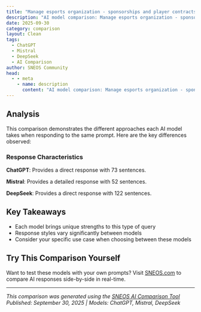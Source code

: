 ```yaml
---
title: "Manage esports organization - sponsorships and player contracts"
description: "AI model comparison: Manage esports organization - sponsorships and player contracts..."
date: 2025-09-30
category: comparison
layout: Clean
tags:
  - ChatGPT
  - Mistral
  - DeepSeek
  - AI Comparison
author: SNEOS Community
head:
  - - meta
    - name: description
      content: "AI model comparison: Manage esports organization - sponsorships and player contracts..."
---
```


<ChatComparison
  title="Manage esports organization - sponsorships and player contracts"
  prompt="Manage esports organization - sponsorships and player contracts"
  :responses='{
    "ChatGPT": "Managing an esports organization, particularly the aspects of sponsorships and player contracts, involves a combination of strategic planning, legal considerations, relationship management, and operational execution. Here\u2019s a comprehensive guide to help you effectively manage these critical areas:\n\n---\n\n### 1. Handling Sponsorships\n\n**A. Identifying Potential Sponsors**\n- Target companies that align with esports demographics (e.g., gaming peripherals, energy drinks, tech brands).\n- Look for brands expanding into esports or those already investing in gaming.\n- Use industry events, networking, and online platforms (LinkedIn, industry forums) to find leads.\n\n**B. Creating Sponsorship Packages**\n- Define different tiers (e.g., title sponsor, official partner, product sponsor).\n- Outline benefits: logo placement, social media shoutouts, event branding, player appearances.\n- Provide audience metrics and engagement statistics to demonstrate value.\n\n**C. Crafting Proposals**\n- Tailor proposals to each sponsor\u2019s brand and marketing objectives.\n- Highlight your organization\u2019s reach, fan base, player profiles, and past achievements.\n- Include potential activation ideas showing how the sponsor\u2019s involvement will be integrated.\n\n**D. Negotiating Terms**\n- Discuss duration, exclusivity, deliverables, financials, and performance metrics.\n- Be clear about rights, logo usage, and content rights related to the sponsorship.\n- Consider non-monetary benefits, such as equipment, travel support, or promotional opportunities.\n\n**E. Managing Relationships**\n- Maintain regular communication and provide performance reports.\n- Deliver on commitments and seek feedback.\n- Look for opportunities to deepen the partnership (e.g., collaborative content, events).\n\n**F. Compliance and Legal**\n- Ensure sponsorship activities comply with platform rules, game publisher policies, and laws.\n- Use formal contracts reviewed by legal counsel.\n\n---\n\n### 2. Managing Player Contracts\n\n**A. Components of a Player Contract**\n- **Term Length:** Define contract duration and renewal conditions.\n- **Salary and Compensation:** Base salary, bonuses, prize money shares.\n- **Responsibilities:** Practice schedules, streaming commitments, promotional appearances.\n- **Code of Conduct:** Expectations regarding behavior, representation of the org, social media use.\n- **Intellectual Property:** Rights to player\u2019s likeness, content created, and use of player name.\n- **Termination Clauses:** Grounds for contract termination (breach, misconduct, injury).\n- **Non-Compete and Exclusivity:** Restrictions on playing for other teams or participating in events.\n\n**B. Contract Negotiation**\n- Be transparent and fair to build trust.\n- Discuss expectations and address concerns upfront.\n- Possibly involve legal advisors or agents for the players.\n\n**C. Onboarding and Support**\n- Introduce players to the organization\u2019s culture and team members.\n- Provide necessary resources (training facilities, coaches, mental health support).\n- Ensure clear communication channels.\n\n**D. Monitoring and Evaluation**\n- Regularly assess performance and adherence to contract terms.\n- Give feedback and support personal development.\n- Consider renegotiations or contract extensions based on performance.\n\n**E. Legal \u0026 Compliance**\n- Engage esports-savvy legal counsel to draft and review contracts.\n- Ensure contracts comply with local labor laws and esports governing bodies.\n- Keep documentation organized and accessible.\n\n---\n\n### 3. Best Practices\n\n- **Transparency:** Foster open communication with players and sponsors.\n- **Professionalism:** Treat your organization like a traditional sports entity.\n- **Flexibility:** Be prepared to adapt contracts and partnerships as esports evolves.\n- **Community Engagement:** Use community feedback to enhance sponsor activations and player relations.\n- **Record-Keeping:** Maintain detailed records of all contracts, communications, and sponsorship deliverables.\n\n---\n\n### 4. Tools and Resources\n\n- Contract management software (e.g., DocuSign, PandaDoc).\n- Customer Relationship Management (CRM) tools for sponsors (e.g., HubSpot).\n- Esports legal consultants or law firms specializing in gaming.\n- Accounting and payroll systems for managing payments.\n\n---\n\nIf you need, I can also draft sample contract templates or sponsorship proposal outlines tailored to your organization. Would you like assistance with that?",
    "Mistral": "Managing an esports organization involves a multitude of tasks, including securing sponsorships and managing player contracts. Here\u2019s a comprehensive guide to help you navigate these aspects effectively:\n\n### Securing Sponsorships\n\n1. **Identify Potential Sponsors:**\n   - **Endemic Sponsors:** Companies directly related to gaming and esports, such as hardware manufacturers, software developers, and gaming peripheral brands.\n   - **Non-Endemic Sponsors:** Companies from other industries looking to tap into the esports market, such as food and beverage companies, clothing brands, and financial services.\n\n2. **Create a Sponsorship Proposal:**\n   - **Organization Overview:** Provide a brief history and mission of your esports organization.\n   - **Audience Demographics:** Highlight the demographics of your audience, including age, gender, and geographic location.\n   - **Engagement Metrics:** Showcase your social media reach, viewership numbers, and other engagement metrics.\n   - **Sponsorship Packages:** Offer different tiers of sponsorship with varying levels of exposure and benefits.\n   - **Activation Ideas:** Propose creative ways to activate the sponsorship, such as co-branded content, events, and merchandise.\n\n3. **Build Relationships:**\n   - **Networking:** Attend industry events, conferences, and trade shows to meet potential sponsors.\n   - **Cold Outreach:** Reach out to companies via email or LinkedIn with a tailored pitch.\n   - **Follow-Up:** Regularly follow up with potential sponsors to keep the conversation going.\n\n4. **Negotiate Terms:**\n   - **Duration:** Determine the length of the sponsorship agreement.\n   - **Financial Terms:** Agree on the financial compensation, whether it\u2019s a flat fee, percentage of sales, or in-kind contributions.\n   - **Deliverables:** Clearly outline what each party will provide, such as branding opportunities, content creation, and event participation.\n\n5. **Execute and Monitor:**\n   - **Contracts:** Draft and sign formal sponsorship agreements.\n   - **Performance Metrics:** Track the performance of the sponsorship using key performance indicators (KPIs) such as brand awareness, sales, and engagement.\n   - **Reporting:** Provide regular reports to sponsors to show the value of their investment.\n\n### Managing Player Contracts\n\n1. **Scouting and Recruitment:**\n   - **Talent Identification:** Use scouting networks, tournaments, and online platforms to identify potential players.\n   - **Tryouts:** Conduct tryouts and evaluations to assess players\u2019 skills and team fit.\n   - **Background Checks:** Perform background checks to ensure players align with the organization\u2019s values and culture.\n\n2. **Contract Negotiations:**\n   - **Salary and Benefits:** Determine the salary, bonuses, and other benefits such as housing, travel, and equipment.\n   - **Duration:** Agree on the length of the contract, including options for renewal or termination.\n   - **Performance Clauses:** Include performance-based incentives and penalties.\n   - **Exclusivity:** Define the terms of exclusivity, such as restrictions on playing for other teams or streaming on other platforms.\n\n3. **Legal Considerations:**\n   - **Contract Drafting:** Work with legal counsel to draft comprehensive contracts that protect both the organization and the players.\n   - **Compliance:** Ensure compliance with local labor laws, esports regulations, and any governing body requirements.\n   - **Intellectual Property:** Address issues related to intellectual property, such as the use of player likenesses and branding.\n\n4. **Player Development:**\n   - **Training Programs:** Provide structured training programs, including coaching, strategy sessions, and skill development.\n   - **Mental Health:** Offer mental health support and resources to help players cope with the pressures of competitive gaming.\n   - **Career Planning:** Assist players in planning their careers beyond esports, including education and professional development opportunities.\n\n5. **Performance Monitoring:**\n   - **Regular Reviews:** Conduct regular performance reviews to assess players\u2019 progress and areas for improvement.\n   - **Feedback:** Provide constructive feedback and set clear goals for players.\n   - **Data Analysis:** Use data analytics to track player performance and identify trends.\n\n6. **Communication and Support:**\n   - **Open Communication:** Maintain open lines of communication with players to address any concerns or issues.\n   - **Support Services:** Offer support services such as nutrition, fitness, and lifestyle coaching.\n   - **Community Building:** Foster a sense of community and team spirit among players.\n\n### Best Practices\n\n- **Transparency:** Be transparent with both sponsors and players about expectations, deliverables, and performance metrics.\n- **Flexibility:** Be flexible in negotiations and willing to adapt to changing circumstances.\n- **Professionalism:** Maintain a high level of professionalism in all interactions and communications.\n- **Continuous Improvement:** Regularly review and update your strategies for securing sponsorships and managing player contracts to stay competitive.\n\nBy following these guidelines, you can effectively manage sponsorships and player contracts, ensuring the success and sustainability of your esports organization.",
    "DeepSeek": "Of course. Managing an esports organization, particularly sponsorships and player contracts, is a complex balancing act between business, legal, and human elements. Here is a comprehensive guide broken down into these two critical areas.\n\n---\n\n### **Part 1: Managing Sponsorships (The Lifeblood)**\n\nSponsorships provide the primary revenue for most esports organizations. Effective management is about building partnerships, not just collecting checks.\n\n#### **A. The Sponsorship Funnel**\n\n**1. Prospecting \u0026 Targeting:**\n*   **Identify Your Value:** What do you offer? (e.g., Brand visibility, content creation, access to a specific demographic, product testing, event hosting).\n*   **Ideal Partner Profile:** Don\u0027t just go for any brand. Target companies that align with your team\u0027s values, audience, and goals.\n    *   **Endemic Brands:** Gaming peripherals (Logitech, SteelSeries), PC hardware (NVIDIA, Intel), energy drinks (Red Bull, GFUEL).\n    *   **Non-Endemic Brands:** Automotive, apparel, food \u0026 beverage, financial services. These require more education but can be larger deals.\n*   **Research:** Understand the brand\u0027s past marketing campaigns and if they\u0027ve been involved in esports before.\n\n**2. The Pitch \u0026 Proposal:**\n*   **Customize:** A generic email blast will fail. Tailor your proposal to the specific brand.\n*   **The Deck:** Your pitch deck should be professional and include:\n    *   **Organization Overview:** Who you are, your mission, your values.\n    *   **Audience Demographics:** Age, gender, location, interests (provide data from social media/streaming analytics).\n    *   **Player \u0026 Talent Profiles:** Showcase your team\u0027s personality and reach.\n    *   **Asset Portfolio:** Clearly list what the sponsor gets.\n        *   **Social Media:** Number of posts, stories, hashtags on Twitter, Instagram, TikTok.\n        *   **Streaming:** Logo placement on player streams, overlays, dedicated sponsor segments.\n        *   **Content:** YouTube videos, product integrations, tutorial videos featuring their product.\n        *   **Physical:** Jersey logos (chest, sleeve, back), branding at bootcamps/events.\n        *   **Activation Ideas:** Unique events, tournaments, meet-and-greets they can co-host.\n    *   **Case Studies \u0026 Metrics:** Show past success. \u0022Our last partnership with Brand X generated 2 million impressions and a 15% engagement rate.\u0022\n\n**3. Negotiation \u0026 Contracting:**\n*   **Be Clear on Deliverables:** Exactly *what* you will deliver, *when*, and *how* it will be measured.\n*   **Pricing \u0026 Structure:** Is it a flat fee, a retainer \u002B performance bonus, or a pure barter deal (product for exposure)?\n*   **Term \u0026 Exclusivity:** How long is the deal? Are they the exclusive sponsor in their category (e.g., the only energy drink)?\n*   **Contract:** Everything must be in writing. (See legal section below).\n\n**4. Activation \u0026 Relationship Management (The Most Important Part):**\n*   **Onboarding:** Introduce your team points of contact to theirs.\n*   **Over-deliver:** Consistently meet your deliverables and look for opportunities to go above and beyond.\n*   **Regular Reporting:** Provide monthly or quarterly reports with screenshots, analytics, and ROI metrics. This builds trust and justifies renewal.\n*   **Communication:** Maintain open lines of communication. Treat them as a partner, not just a bank account.\n\n**5. Renewal \u0026 Upselling:**\n*   Start the renewal conversation 3-4 months before the contract ends.\n*   Use your success data to make the case for renewal, perhaps at a higher investment level with new, exciting assets.\n\n---\n\n### **Part 2: Managing Player Contracts (Your Most Important Asset)**\n\nPlayers are the heart of the organization. Fair and clear contracts protect both them and the organization, fostering a positive and professional environment.\n\n#### **A. Key Contractual Clauses**\n\nA player contract is a legally binding document that should be drafted or reviewed by an attorney specializing in esports. Key components include:\n\n**1. Term:** The duration of the contract (e.g., 1 year, 2 years). Avoid overly long, restrictive contracts that can lead to player dissatisfaction.\n\n**2. Compensation \u0026 Benefits:**\n*   **Salary:** Fixed monthly or bi-weekly payment.\n*   **Bonuses:** Performance-based incentives (e.g., winning a tournament, qualifying for a major).\n*   **Prize Money Split:** Clearly define the split between players and the org (e.g., 80/20, 70/30, or 100% to players after org covers expenses). This must be transparent.\n*   **Benefits:** Health insurance, retirement plans, equipment provision, housing/stipend, mental health support.\n\n**3. Obligations \u0026 Conduct:**\n*   **Practice Schedules:** Expected hours and commitment.\n*   **Streaming Hours:** Minimum hours required on platforms like Twitch.\n*   **Content Creation:** Participation in YouTube videos, photoshoots, etc.\n*   **Code of Conduct:** Professional behavior on and offline, including social media usage. This protects the brand\u0027s reputation.\n*   **Exclusivity:** Categories where the player cannot secure personal sponsors (to avoid conflict with org sponsors).\n\n**4. Intellectual Property (IP) \u0026 Likeness:**\n*   The organization typically licenses the player\u0027s name, image, and likeness (NIL) for commercial purposes related to the team for the contract\u0027s duration.\n*   Be clear about who owns the content created (e.g., YouTube videos, social media posts).\n\n**5. Termination Clauses:**\n*   **For Cause:** Allows either party to terminate for a material breach (e.g., gross misconduct, failure to perform, felony charge).\n*   **Without Cause (Buyout):** Allows the organization to terminate the contract early by paying a predetermined buyout fee. This can also work in reverse if a player wants to leave.\n*   **Bench Clause:** Details what happens if a player is moved to the substitute/\u0022bench\u0022 roster (e.g., reduced salary, ability to seek new teams).\n\n**6. Transfer \u0026 Buyout Clauses:**\n*   If another organization wants to acquire a player under contract, this clause outlines the buyout price and the process.\n*   **\u0022Poaching\u0022 Protection:** A clause that prevents other orgs from directly contacting your players to lure them away.\n\n#### **B. Beyond the Contract: Player Management**\n\nThe contract is the foundation, but management is about building a relationship.\n\n*   **Clear Communication:** Have regular check-ins. Discuss performance, goals, and well-being.\n*   **Career Development:** Help players with their long-term goals, whether in esports, streaming, or content creation.\n*   **Support System:** Provide coaches, analysts, and if possible, sports psychologists and nutritionists. A supported player is a high-performing player.\n*   **Transparency:** Be open about the organization\u0027s direction, sponsorship deals, and how decisions affect them.\n\n---\n\n### **Part 3: The Legal \u0026 Ethical Overlap**\n\n1.  **Get a Lawyer:** Do not use templates from the internet without legal review. Esports law is a specialized field.\n2.  **Conflict of Interest:** Manage sponsor conflicts carefully. Your jersey can\u0027t have two competing energy drink logos. Your player contracts must reflect these exclusivity clauses.\n3.  **Data Privacy:** Be mindful of GDPR and other data privacy laws when using player/fan data for sponsors.\n4.  **Fair Treatment:** The long-term health of your org depends on your reputation. Fair player contracts and honest sponsor dealings will make you a desirable destination for top talent and reputable brands.\n\n### **Summary: The Manager\u0027s Mindset**\n\n*   **Sponsorships are Partnerships.** Your success is their success. Communicate, report, and build the relationship.\n*   **Players are People, Not Assets.** Invest in their well-being and career. A happy player is more likely to perform, stay loyal, and attract fans and sponsors.\n*   **Document Everything.** Clarity in contracts and deliverables prevents 99% of future disputes.\n\nBy mastering these two pillars, you create a stable, reputable, and attractive esports organization poised for sustainable growth."
  }'
  published-date="16:16"
/>

## Analysis

This comparison demonstrates the different approaches each AI model takes when responding to the same prompt. Here are the key differences observed:

### Response Characteristics

**ChatGPT**: Provides a direct response with 73 sentences. 

**Mistral**: Provides a detailed response with 52 sentences. 

**DeepSeek**: Provides a direct response with 122 sentences. 

## Key Takeaways

- Each model brings unique strengths to this type of query
- Response styles vary significantly between models
- Consider your specific use case when choosing between these models

## Try This Comparison Yourself

Want to test these models with your own prompts? Visit [SNEOS.com](https://sneos.com) to compare AI responses side-by-side in real-time.

---

*This comparison was generated using the [SNEOS AI Comparison Tool](https://sneos.com)*
*Published: September 30, 2025 | Models: ChatGPT, Mistral, DeepSeek*
